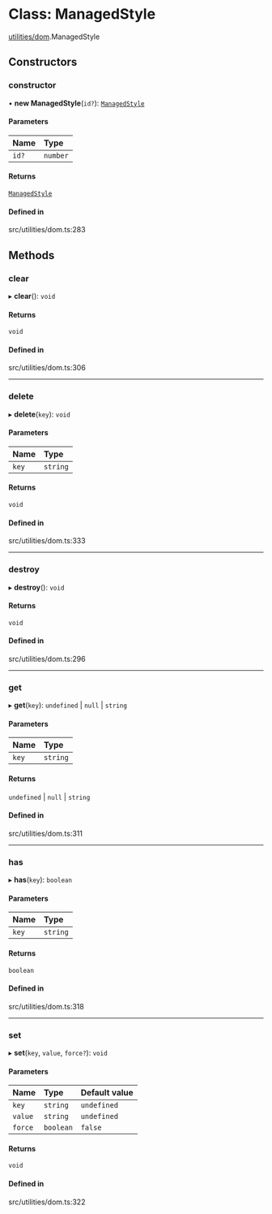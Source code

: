 # Class: ManagedStyle

[utilities/dom](../modules/utilities_dom.md).ManagedStyle

## Constructors

### constructor

• **new ManagedStyle**(`id?`): [`ManagedStyle`](utilities_dom.ManagedStyle.md)

#### Parameters

| Name | Type |
| :------ | :------ |
| `id?` | `number` |

#### Returns

[`ManagedStyle`](utilities_dom.ManagedStyle.md)

#### Defined in

src/utilities/dom.ts:283

## Methods

### clear

▸ **clear**(): `void`

#### Returns

`void`

#### Defined in

src/utilities/dom.ts:306

___

### delete

▸ **delete**(`key`): `void`

#### Parameters

| Name | Type |
| :------ | :------ |
| `key` | `string` |

#### Returns

`void`

#### Defined in

src/utilities/dom.ts:333

___

### destroy

▸ **destroy**(): `void`

#### Returns

`void`

#### Defined in

src/utilities/dom.ts:296

___

### get

▸ **get**(`key`): `undefined` \| ``null`` \| `string`

#### Parameters

| Name | Type |
| :------ | :------ |
| `key` | `string` |

#### Returns

`undefined` \| ``null`` \| `string`

#### Defined in

src/utilities/dom.ts:311

___

### has

▸ **has**(`key`): `boolean`

#### Parameters

| Name | Type |
| :------ | :------ |
| `key` | `string` |

#### Returns

`boolean`

#### Defined in

src/utilities/dom.ts:318

___

### set

▸ **set**(`key`, `value`, `force?`): `void`

#### Parameters

| Name | Type | Default value |
| :------ | :------ | :------ |
| `key` | `string` | `undefined` |
| `value` | `string` | `undefined` |
| `force` | `boolean` | `false` |

#### Returns

`void`

#### Defined in

src/utilities/dom.ts:322

